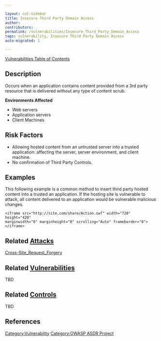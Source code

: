 ```yaml
---

layout: col-sidebar
title: Insecure Third Party Domain Access
author: 
contributors: 
permalink: /vulnerabilities/Insecure_Third_Party_Domain_Access
tags: vulnerability, Insecure Third Party Domain Access
auto-migrated: 1

---
```


[Vulnerabilities Table of Contents](ASDR_TOC_Vulnerabilities "wikilink")

## Description

Occurs when an application contains content provided from a 3rd party
resource that is delivered without any type of content scrub.

**Environments Affected**

  - Web servers
  - Application servers
  - Client Machines

## Risk Factors

  - Allowing hosted content from an untrusted server into a trusted
    application: affecting the server, server environment, and client
    machine.
  - No confirmation of Third Party Controls.

## Examples

This following example is a common method to insert third party hosted
content into a trusted an application. If the hosting site is vulnerable
to attack, all content delivered to an application would be vulnerable
malicious changes.

    <iframe src="http://site.com/share/Action.swf" width="720" height="420"
    marginwidth="0" marginheight="0" scrolling="Auto" frameborder="0"></iframe>

## Related [Attacks](Attacks "wikilink")

[Cross-Site_Request_Forgery](Cross-Site_Request_Forgery "wikilink")

## Related [Vulnerabilities](https://owasp.org/www-community/vulnerabilities/)

TBD

## Related [Controls](Controls "wikilink")

TBD

## References

[Category:Vulnerability](Category:Vulnerability "wikilink")
[Category:OWASP ASDR Project](Category:OWASP_ASDR_Project "wikilink")